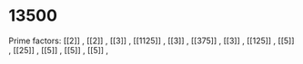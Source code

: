 # 13500

Prime factors: [[2]] , [[2]] , [[3]] , [[1125]] , [[3]] , [[375]] , [[3]] , [[125]] , [[5]] , [[25]] , [[5]] , [[5]] , [[5]] , 